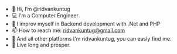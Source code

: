 - 👋 Hi, I’m @ridvankuntug
- 💻 I’m a Computer Engineer 
- 🧬 I improv myself in Backend development with .Net and PHP
- 📫 How to reach me:
      ridvankuntug@gmail.com
- 🔗 And all other platforms I'm ridvankuntug, you can easly find me.
- 🖖 Live long and prosper.

